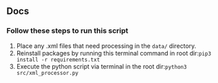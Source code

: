 ## Docs
### Follow these steps to run this script
1. Place any .xml files that need processing in the `data/` directory.
2. Reinstall packages by running this terminal command in root dir:`pip3 install -r requirements.txt`
3. Execute the python script via terminal in the root dir:`python3 src/xml_processor.py`